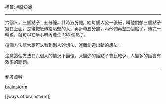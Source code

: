標籤: #廢知識 

---

六個人，三個點子，五分鐘。計時五分鐘，給每個人發一張紙，叫他們想三個點子寫在上面。之後把紙傳給隔壁的人，再計時五分鐘，叫他們再想三個點子。傳完一輪後，就可以在半小時內產生 108 個點子。

這個方法讓大家可以看到別人的想法，進而創造出新的想法。

注意這個方法在六個人的情況下最佳，人變少的話點子會比較少，人變多的話會有效率的問題。

---

參考資料:

[brainstorm](https://zapier.com/blog/brainstorming/)

[[ways of brainstorm]]